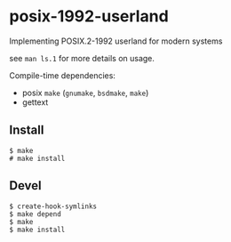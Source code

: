 # posix-1992-userland

Implementing POSIX.2-1992 userland for modern systems

see `man ls.1` for more details on usage.

Compile-time dependencies:

- posix `make` (`gnumake`, `bsdmake`, `make`)
- gettext

## Install 

```
$ make
# make install
```

## Devel

```
$ create-hook-symlinks
$ make depend
$ make
$ make install
```
